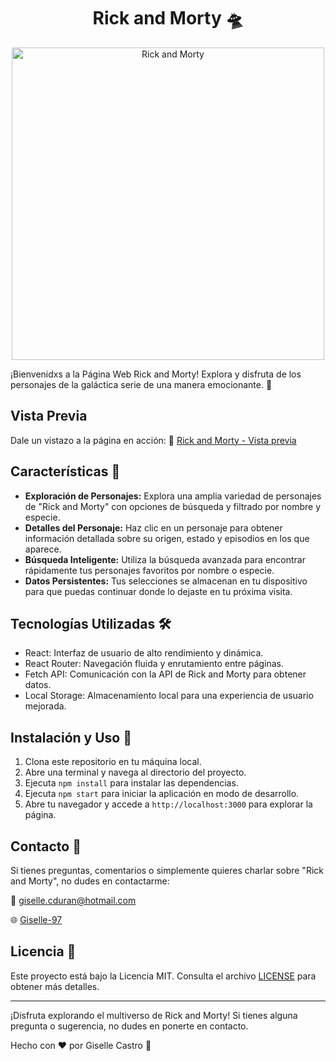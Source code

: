 <h1 align="center"> Rick and Morty 🛸</h1>

<p align="center">
  <img src="https://github.com/Giselle-97/Rick-and-Morty/assets/131615505/81889ca7-f118-4f6d-9c9b-7b123f2e0739" alt="Rick and Morty" width="500px">
</p>


¡Bienvenidxs a la Página Web Rick and Morty! Explora y disfruta de los personajes de la galáctica serie de una manera emocionante. 🚀

## Vista Previa

Dale un vistazo a la página en acción: 🌟
[Rick and Morty - Vista previa](https://giselle-97.github.io/Rick-and-Morty/)

## Características 🌌

- **Exploración de Personajes:** Explora una amplia variedad de personajes de "Rick and Morty" con opciones de búsqueda y filtrado por nombre y especie.
- **Detalles del Personaje:** Haz clic en un personaje para obtener información detallada sobre su origen, estado y episodios en los que aparece.
- **Búsqueda Inteligente:** Utiliza la búsqueda avanzada para encontrar rápidamente tus personajes favoritos por nombre o especie.
- **Datos Persistentes:** Tus selecciones se almacenan en tu dispositivo para que puedas continuar donde lo dejaste en tu próxima visita.

## Tecnologías Utilizadas 🛠️

- React: Interfaz de usuario de alto rendimiento y dinámica.
- React Router: Navegación fluida y enrutamiento entre páginas.
- Fetch API: Comunicación con la API de Rick and Morty para obtener datos.
- Local Storage: Almacenamiento local para una experiencia de usuario mejorada.

## Instalación y Uso 🚀

1. Clona este repositorio en tu máquina local.
2. Abre una terminal y navega al directorio del proyecto.
3. Ejecuta `npm install` para instalar las dependencias.
4. Ejecuta `npm start` para iniciar la aplicación en modo de desarrollo.
5. Abre tu navegador y accede a `http://localhost:3000` para explorar la página.

## Contacto 📧

Si tienes preguntas, comentarios o simplemente quieres charlar sobre "Rick and Morty", no dudes en contactarme:

📩 [giselle.cduran@hotmail.com](mailto:giselle.cduran@hotmail.com)

🌐 [Giselle-97](https://github.com/Giselle-97)

## Licencia 📄

Este proyecto está bajo la Licencia MIT. Consulta el archivo [LICENSE](LICENSE) para obtener más detalles.

---

¡Disfruta explorando el multiverso de Rick and Morty! Si tienes alguna pregunta o sugerencia, no dudes en ponerte en contacto.

Hecho con ❤️ por Giselle Castro 🌌
